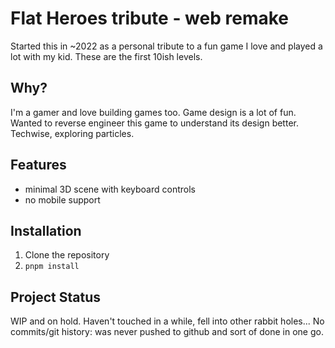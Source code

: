 # Flat Heroes tribute - web remake

Started this in ~2022 as a personal tribute to a fun game I love and played a lot with my kid.
These are the first 10ish levels.

## Why?

I'm a gamer and love building games too. Game design is a lot of fun. Wanted to reverse engineer this game to understand
its design better.
Techwise, exploring particles.

## Features

- minimal 3D scene with keyboard controls
- no mobile support

## Installation

1. Clone the repository
2. `pnpm install`

## Project Status

WIP and on hold. Haven't touched in a while, fell into other rabbit holes...
No commits/git history: was never pushed to github and sort of done in one go.
